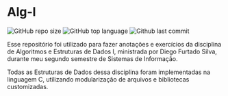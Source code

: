 # Alg-I

![GitHub repo size](https://img.shields.io/github/repo-size/liviafausto/Alg-I?style=for-the-badge)
![GitHub top language](https://img.shields.io/github/languages/top/liviafausto/Alg-I?style=for-the-badge)
![Github last commit](https://img.shields.io/github/last-commit/liviafausto/Alg-I?style=for-the-badge)

Esse repositório foi utilizado para fazer anotações e exercícios da disciplina de Algoritmos e Estruturas de Dados I, ministrada por Diego Furtado Silva, durante meu segundo semestre de Sistemas de Informação.

Todas as Estruturas de Dados dessa disciplina foram implementadas na linguagem C, utilizando modularização de arquivos e bibliotecas customizadas.
